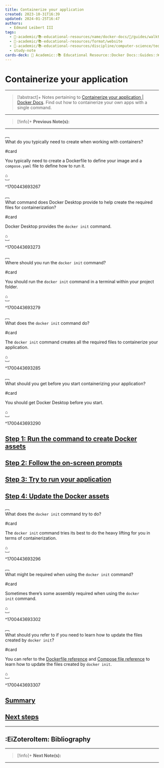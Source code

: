 ```yaml
---
title: Containerize your application
created: 2023-10-31T16:39
updated: 2024-01-25T16:47
authors:
  - Edmund Leibert III
tags:
  - 🔴-academic/📚-educational-resources/name/docker-docs/🔖/guides/walkthroughs/containerize-your-application
  - 🔴-academic/📚-educational-resources/format/website
  - 🔴-academic/📚-educational-resources/discipline/computer-science/technology/docker
  - study-note
cards-deck: 🔴 Academic::📚 Educational Resource::Docker Docs::Guides::Walkthroughs::Containerize your application
---
```


# Containerize your application

---

> [!abstract]+ 
> Notes pertaining to [Containerize your application | Docker Docs](https://docs.docker.com/guides/walkthroughs/containerize-your-app/). Find out how to containerize your own apps with a single command.

---

> [!info]+ 
> **Previous Note(s):**
> 

---

﹇<br>
What do you typically need to create when working with containers?

#card 

You typically need to create a Dockerfile to define your image and a `compose.yaml` file to define how to run it.

⌂
<br>﹈<br>^1700443693267

﹇<br>
What command does Docker Desktop provide to help create the required files for containerization?

#card 

Docker Desktop provides the `docker init` command.

⌂
<br>﹈<br>^1700443693273

﹇<br>
Where should you run the `docker init` command?

#card 

You should run the `docker init` command in a terminal within your project folder.

⌂
<br>﹈<br>^1700443693279

﹇<br>
What does the `docker init` command do?

#card 

The `docker init` command creates all the required files to containerize your application.

⌂
<br>﹈<br>^1700443693285

﹇<br>
What should you get before you start containerizing your application?

#card 

You should get Docker Desktop before you start.

⌂
<br>﹈<br>^1700443693290

## [Step 1: Run the command to create Docker assets](https://docs.docker.com/guides/walkthroughs/containerize-your-app/#step-1-run-the-command-to-create-docker-assets)

## [Step 2: Follow the on-screen prompts](https://docs.docker.com/guides/walkthroughs/containerize-your-app/#step-2-follow-the-on-screen-prompts)

## [Step 3: Try to run your application](https://docs.docker.com/guides/walkthroughs/containerize-your-app/#step-3-try-to-run-your-application)

## [Step 4: Update the Docker assets](https://docs.docker.com/guides/walkthroughs/containerize-your-app/#step-4-update-the-docker-assets)

﹇<br>
What does the `docker init` command try to do?

#card 

The `docker init` command tries its best to do the heavy lifting for you in terms of containerization.

⌂
<br>﹈<br>^1700443693296

﹇<br>
What might be required when using the `docker init` command?

#card 

Sometimes there’s some assembly required when using the `docker init` command.

⌂
<br>﹈<br>^1700443693302

﹇<br>
What should you refer to if you need to learn how to update the files created by `docker init`?

#card 

You can refer to the [Dockerfile reference⁠](https://docs.docker.com/engine/reference/builder/) and [Compose file reference](https://docs.docker.com/compose/compose-file/) to learn how to update the files created by `docker init`.

⌂
<br>﹈<br>^1700443693307

## [Summary](https://docs.docker.com/guides/walkthroughs/containerize-your-app/#summary)

## [Next steps](https://docs.docker.com/guides/walkthroughs/containerize-your-app/#next-steps)

---

## :EiZoteroItem: Bibliography

---

> [!info]+ 
> **Next Note(s):**
> 

---
